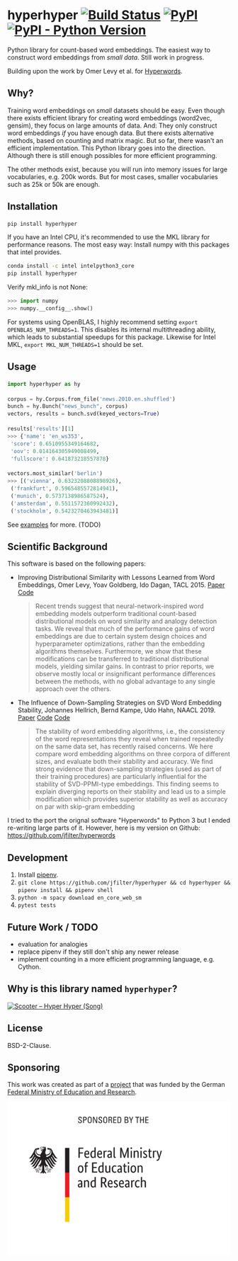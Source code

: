 # hyperhyper [![Build Status](https://travis-ci.com/jfilter/hyperhyper.svg?branch=master)](https://travis-ci.com/jfilter/hyperhyper) [![PyPI](https://img.shields.io/pypi/v/hyperhyper.svg)](https://pypi.org/project/hyperhyper/) [![PyPI - Python Version](https://img.shields.io/pypi/pyversions/hyperhyper.svg)](https://pypi.org/project/hyperhyper/)

Python library for count-based word embeddings. The easiest way to construct word embeddings from _small data_. Still work in progress.

Building upon the work by Omer Levy et al. for [Hyperwords](https://bitbucket.org/omerlevy/hyperwords).

## Why?

Training word embeddings on _small_ datasets should be easy. Even though there exists efficient library for creating word embeddings (word2vec, gensim), they focus on large amounts of data. And: They only construct word embeddings _if_ you have enough data. But there exists alternative methods, based on counting and matrix magic. But so far, there wasn't an efficient implementation. This Python library goes into the direction. Although there is still enough possibles for more efficient programming.

The other methods exist, because you will run into memory issues for large vocabularies, e.g. 200k words. But for most cases, smaller vocabularies such as 25k or 50k are enough.

## Installation

```bash
pip install hyperhyper
```

If you have an Intel CPU, it's recommended to use the MKL library for performance reasons. The most easy way: Install numpy with this packages that intel provides.

```bash
conda install -c intel intelpython3_core
pip install hyperhyper
```

Verify mkl_info is not None:

```python
>>> import numpy
>>> numpy.__config__.show()
```

For systems using OpenBLAS, I highly recommend setting `export OPENBLAS_NUM_THREADS=1`. This disables its internal multithreading ability, which leads to substantial speedups for this package. Likewise for Intel MKL, `export MKL_NUM_THREADS=1` should be set.

## Usage

```python
import hyperhyper as hy

corpus = hy.Corpus.from_file('news.2010.en.shuffled')
bunch = hy.Bunch("news_bunch", corpus)
vectors, results = bunch.svd(keyed_vectors=True)

results['results'][1]
>>> {'name': 'en_ws353',
 'score': 0.6510955349164682,
 'oov': 0.014164305949008499,
 'fullscore': 0.641873218557878}

vectors.most_similar('berlin')
>>> [('vienna', 0.6323208808898926),
 ('frankfurt', 0.5965485572814941),
 ('munich', 0.5737138986587524),
 ('amsterdam', 0.5511572360992432),
 ('stockholm', 0.5423270463943481)]
```

See [examples](./examples) for more. (TODO)

## Scientific Background

This software is based on the following papers:

-   Improving Distributional Similarity with Lessons Learned from Word Embeddings, Omer Levy, Yoav Goldberg, Ido Dagan, TACL 2015. [Paper](https://aclweb.org/anthology/papers/Q/Q15/Q15-1016/) [Code](https://bitbucket.org/omerlevy/hyperwords)
    > Recent trends suggest that neural-network-inspired word embedding models outperform traditional count-based distributional models on word similarity and analogy detection tasks. We reveal that much of the performance gains of word embeddings are due to certain system design choices and hyperparameter optimizations, rather than the embedding algorithms themselves. Furthermore, we show that these modifications can be transferred to traditional distributional models, yielding similar gains. In contrast to prior reports, we observe mostly local or insignificant performance differences between the methods, with no global advantage to any single approach over the others.
-   The Influence of Down-Sampling Strategies on SVD Word Embedding Stability, Johannes Hellrich, Bernd Kampe, Udo Hahn, NAACL 2019. [Paper](https://aclweb.org/anthology/papers/W/W19/W19-2003/) [Code](https://github.com/hellrich/hyperwords) [Code](https://github.com/hellrich/embedding_downsampling_comparison)
    > The stability of word embedding algorithms, i.e., the consistency of the word representations they reveal when trained repeatedly on the same data set, has recently raised concerns. We here compare word embedding algorithms on three corpora of different sizes, and evaluate both their stability and accuracy. We find strong evidence that down-sampling strategies (used as part of their training procedures) are particularly influential for the stability of SVD-PPMI-type embeddings. This finding seems to explain diverging reports on their stability and lead us to a simple modification which provides superior stability as well as accuracy on par with skip-gram embedding

I tried to the port the orignal software "Hyperwords" to Python 3 but I ended re-writing large parts of it. However, here is my version on Github: https://github.com/jfilter/hyperwords

## Development

1. Install [pipenv](https://docs.pipenv.org/en/latest/).
2. `git clone https://github.com/jfilter/hyperhyper && cd hyperhyper && pipenv install && pipenv shell`
3. `python -m spacy download en_core_web_sm`
4. `pytest tests`

## Future Work / TODO

-   evaluation for analogies
-   replace pipenv if they still don't ship any newer release
-   implement counting in a more efficient programming language, e.g. Cython.

## Why is this library named `hyperhyper`?

[![Scooter – Hyper Hyper (Song)](https://img.youtube.com/vi/7Twnmhe948A/0.jpg)](https://www.youtube.com/watch?v=7Twnmhe948A "Scooter – Hyper Hyper")

## License

BSD-2-Clause.

## Sponsoring

This work was created as part of a [project](https://github.com/jfilter/ptf) that was funded by the German [Federal Ministry of Education and Research](https://www.bmbf.de/en/index.html).

<img src="./bmbf_funded.svg">
